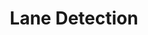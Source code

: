 ---
title: Lane Detection
order: 3
img: /assets/img/lane.JPG
publications:
  - date: 2013-06-06
    title: "Novel Approach to Lane and Path Detection in Unmanned Ground Vehicles"
    authors: "Chandan B., Chetan Sadhu, Madan Ravi Ganesh, Nitin J. Sanket"
    venue: "In Proceedings of IEEE International Conference on Advances in Technology and Engineering (ICATE), 2013"
    links:
        preprint: //ieeexplore.ieee.org/document/6524751/
---